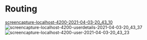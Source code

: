 # Routing
[screencapture-localhost-4200-2021-04-03-20_43_10](https://user-images.githubusercontent.com/81439037/113482794-e4020700-94bd-11eb-9cc1-3b7eeed0fe68.png)
![screencapture-localhost-4200-userdetails-2021-04-03-20_43_37](https://user-images.githubusercontent.com/81439037/113482791-e2384380-94bd-11eb-8f9d-e3b05e074543.png)
![screencapture-localhost-4200-user-2021-04-03-20_43_23](https://user-images.githubusercontent.com/81439037/113482793-e3697080-94bd-11eb-90df-31707376418c.png)

